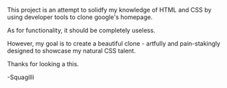 This project is an attempt to solidfy my knowledge of HTML and CSS
by using developer tools to clone google's homepage. 

As for functionality, it should be completely useless.

However, my goal is to create a beautiful clone - artfully and pain-stakingly
designed to showcase my natural CSS talent. 

Thanks for looking a this.

-Squagilli
